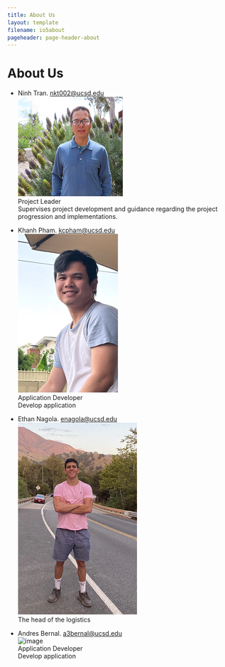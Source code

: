 ```yaml
---
title: About Us
layout: template
filename: io5about
pageheader: page-header-about
--- 
```

# About Us
- Ninh Tran. nkt002@ucsd.edu\
![image](Photos/ninhtran.png)\
Project Leader\
Supervises project development and guidance regarding the project progression and implementations.

- Khanh Pham. kcpham@ucsd.edu\
![image](Photos/khanhpham.png)\
Application Developer\
Develop application

- Ethan Nagola. enagola@ucsd.edu\
![image](Photos/ethan.png)\
The head of the logistics


- Andres Bernal. a3bernal@ucsd.edu\
![image]("Photos/andres.png.jpeg")\
Application Developer\
Develop application
